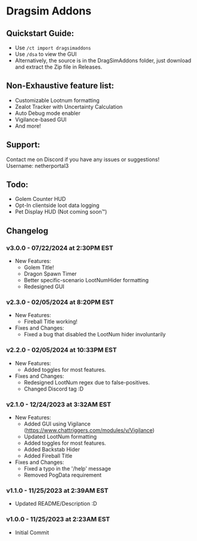 # Dragsim Addons

## Quickstart Guide:
- Use `/ct import dragsimaddons`
- Use `/dsa` to view the GUI
- Alternatively, the source is in the DragSimAddons folder, just download and extract the Zip file in Releases.

## Non-Exhaustive feature list:
- Customizable Lootnum formatting
- Zealot Tracker with Uncertainty Calculation
- Auto Debug mode enabler
- Vigilance-based GUI
- And more!

## Support:
Contact me on Discord if you have any issues or suggestions!  
Username: netherportal3

## Todo:
- Golem Counter HUD
- Opt-In clientside loot data logging
- Pet Display HUD (Not coming soon™)

## Changelog
### v3.0.0 - 07/22/2024 at 2:30PM EST
- New Features:
  - Golem Title!
  - Dragon Spawn Timer
  - Better specific-scenario LootNumHider formatting
  - Redesigned GUI
### v2.3.0 - 02/05/2024 at 8:20PM EST
- New Features:
  - Fireball Title working!
- Fixes and Changes:
  - Fixed a bug that disabled the LootNum hider involuntarily
    
### v2.2.0 - 02/05/2024 at 10:33PM EST
- New Features:
  - Added toggles for most features.
- Fixes and Changes:
  - Redesigned LootNum regex due to false-positives.
  - Changed Discord tag :D

### v2.1.0 - 12/24/2023 at 3:32AM EST
- New Features:
  - Added GUI using Vigilance (https://www.chattriggers.com/modules/v/Vigilance)
  - Updated LootNum formatting
  - Added toggles for most features.
  - Added Backstab Hider
  - Added Fireball Title
- Fixes and Changes:
  - Fixed a typo in the '/help' message
  - Removed PogData requirement

### v1.1.0 - 11/25/2023 at 2:39AM EST
- Updated README/Description :D

### v1.0.0 - 11/25/2023 at 2:23AM EST
- Initial Commit
